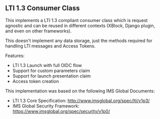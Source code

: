 LTI 1.3 Consumer Class
-

This implements a LTI 1.3 compliant consumer class which is request agnostic and can
be reused in different contexts (XBlock, Django plugin, and even on other frameworks).

This doesn't implement any data storage, just the methods required for handling LTI messages
and Access Tokens.

Features:
- LTI 1.3 Launch with full OIDC flow
- Support for custom parameters claim
- Support for launch presentation claim
- Access token creation

This implementation was based on the following IMS Global Documents:
- LTI 1.3 Core Specification: http://www.imsglobal.org/spec/lti/v1p3/
- IMS Global Security Framework: https://www.imsglobal.org/spec/security/v1p0/
